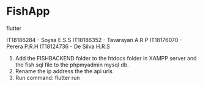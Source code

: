 # FishApp
flutter

IT18186284 - Soysa E.S.S
IT18186352 - Tavarayan A.R.P
IT18176070 - Perera P.R.H
IT18124736 - De Silva H.R.S

1. Add the FISHBACKEND folder to the htdocs folder in XAMPP server and the fish.sql file to the phpmyadmin mysql db.
2. Rename the ip address the the api urls
3. Run command: flutter run

